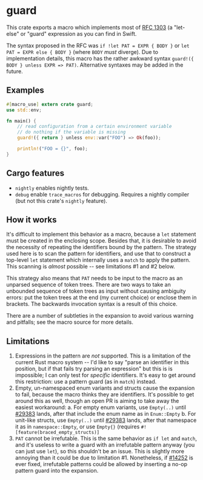# guard

This crate exports a macro which implements most of [RFC 1303](https://github.com/rust-lang/rfcs/pull/1303) (a "let-else" or "guard" expression as you can find in Swift.

The syntax proposed in the RFC was `if !let PAT = EXPR { BODY }` or `let PAT = EXPR else { BODY }` (where `BODY` _must_ diverge). Due to implementation details, this macro has the rather awkward syntax `guard!({ BODY } unless EXPR => PAT)`. Alternative syntaxes may be added in the future.

## Examples

```rust
#[macro_use] extern crate guard;
use std::env;

fn main() {
    // read configuration from a certain environment variable
    // do nothing if the variable is missing
    guard!({ return } unless env::var("FOO") => Ok(foo));

    println!("FOO = {}", foo);
}
```

## Cargo features

- `nightly` enables nightly tests.
- `debug` enable `trace_macros` for debugging. Requires a nightly compiler (but not this crate's `nightly` feature).

## How it works

It's difficult to implement this behavior as a macro, because a `let` statement must be created in the enclosing scope. Besides that, it is desirable to avoid the necessity of repeating the identifiers bound by the pattern. The strategy used here is to scan the pattern for identifiers, and use that to construct a top-level `let` statement which internally uses a `match` to apply the pattern. This scanning is _almost_ possible -- see limitations #1 and #2 below.

This strategy also means that `PAT` needs to be input to the macro as an unparsed sequence of token trees. There are two ways to take an unbounded sequence of token trees as input without causing ambiguity errors: put the token trees at the end (my current choice) or enclose them in brackets. The backwards invocation syntax is a result of this choice.

There are a number of subtleties in the expansion to avoid various warning and pitfalls; see the macro source for more details.

## Limitations

1. Expressions in the pattern are _not_ supported. This is a limitation of the current Rust macro system -- I'd like to say "parse an identifier in this position, but if that fails try parsing an expression" but this is is impossible; I can only test for _specific_ identifiers. It's easy to get around this restriction: use a pattern guard (as in `match`) instead.
2. Empty, un-namespaced enum variants and structs cause the expansion to fail, because the macro thinks they are identifiers. It's possible to get around this as well, though an open PR is aiming to take away the easiest workaround:
   a. For empty enum variants, use `Empty(..)` until [#29383](rust-lang/rust#29383) lands, after that include the enum name as in `Enum::Empty`
   b. For unit-like structs, use `Empty(..)` until [#29383](rust-lang/rust#28393) lands, after that namespace it as in `namespace::Empty`, or use `Empty{}` (requires `#![feature(braced_empty_structs)]`
3. `PAT` cannot be irrefutable. This is the same behavior as `if let` and `match`, and it's useless to write a guard with an irrefutable pattern anyway (you can just use `let`), so this shouldn't be an issue. This is slightly more annoying than it could be due to limitation #1. Nonetheless, if [#14252](rust-lang/rust#14252) is ever fixed, irrefutable patterns could be allowed by inserting a no-op pattern guard into the expansion.

